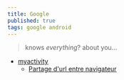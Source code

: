 ```yaml
---
title: Google
published: true
tags: google android
---
```

> knows _everything_? about you...

- [myactivity](https://myactivity.google.com/myactivity)
	- [Partage d'url entre navigateur](https://chatgpt.com/share/6897456c-1dd0-800d-91c1-5dfddce9f0a3)